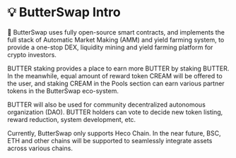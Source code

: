 # 💡 ButterSwap Intro

🍞 ButterSwap uses fully open-source smart contracts, and implements the full stack of Automatic Market Making \(AMM\) and yield farming system, to provide a one-stop DEX, liquidity mining and yield farming platform for crypto investors. 

BUTTER staking provides a place to earn more BUTTER by staking BUTTER. In the meanwhile, equal amount of reward token CREAM will be offered to the user, and staking CREAM in the Pools section can earn various partner tokens in the ButterSwap eco-system.

BUTTER will also be used for community decentralized autonomous organization \(DAO\). BUTTER holders can vote to decide new token listing, reward reduction, system development, etc.

Currently, ButterSwap only supports Heco Chain. In the near future, BSC, ETH and other chains will be supported to seamlessly integrate assets across various chains.

